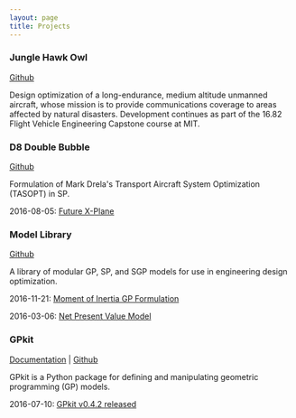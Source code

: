 ```yaml
---
layout: page
title: Projects
---
```


### Jungle Hawk Owl
[Github](https://www.github.com/hoburg/jho)

Design optimization of a long-endurance, medium altitude unmanned aircraft, whose mission is to provide communications coverage to areas affected by natural disasters. Development continues as part of the 16.82 Flight Vehicle Engineering Capstone course at MIT. 

### D8 Double Bubble
[Github](https://github.com/hoburg/gpkit-models/tree/aircraft_mission_class)

Formulation of Mark Drela's Transport Aircraft System Optimization (TASOPT) in SP.

<div class="news">
<p>
  2016-08-05:
  <a href="posts/2016/nasa-d8-green-aviation">Future X-Plane</a>
</p>
</div>

### Model Library
[Github](https://www.github.com/hoburg/gpkit-models)

A library of modular GP, SP, and SGP models for use in engineering design optimization.

<div class="news">
<p>
  2016-11-21:
  <a href="posts/2016/Beam-Bending">Moment of Inertia GP Formulation</a>
</p>
<p>
  2016-03-06:
  <a href="posts/2016/NPV">Net Present Value Model</a>
</p>
</div>


### GPkit
[Documentation](https://gpkit.rtfd.org) | [Github](https://www.github.com/hoburg/gpkit)

GPkit is a Python package for defining and manipulating geometric programming (GP) models.

<div class="news">
<p>
  2016-07-10:
  <a href="posts/2016/GPkit-Release">GPkit v0.4.2 released</a>
</p>
</div>
